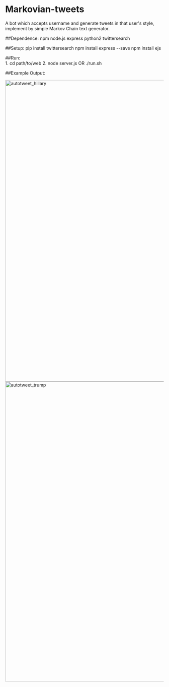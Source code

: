 # Markovian-tweets
A bot which accepts username and generate tweets in that user's style, implement by simple Markov Chain text generator. 

##Dependence:
    npm
    node.js
    express
    python2
    twittersearch
 
##Setup:
    pip install twittersearch 
    npm install express --save
    npm install ejs
    
##Run:    
    1. cd path/to/web
    2. node server.js OR ./run.sh

##Example Output:

<img width="958" alt="autotweet_hillary" src="https://cloud.githubusercontent.com/assets/16138653/18925433/fe67a9f6-8581-11e6-9323-afab141f0df6.png">

<img width="953" alt="autotweet_trump" src="https://cloud.githubusercontent.com/assets/16138653/18925442/046b6266-8582-11e6-9054-4ee7d578168c.png">
    

